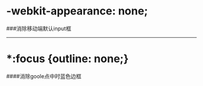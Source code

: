   # -webkit-appearance: none;
  ###消除移动端默认input框
  ***
  # *:focus {outline: none;}
  ####消除goole点中时蓝色边框
